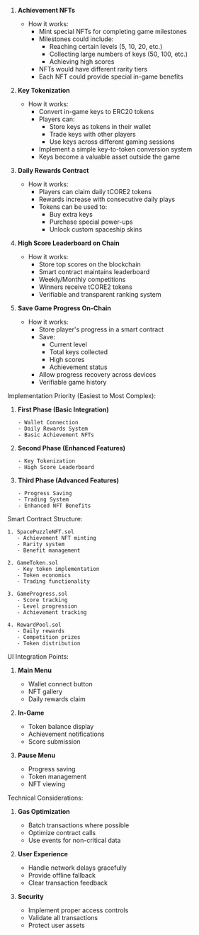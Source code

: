 1. **Achievement NFTs**

   - How it works:
     - Mint special NFTs for completing game milestones
     - Milestones could include:
       - Reaching certain levels (5, 10, 20, etc.)
       - Collecting large numbers of keys (50, 100, etc.)
       - Achieving high scores
     - NFTs would have different rarity tiers
     - Each NFT could provide special in-game benefits

2. **Key Tokenization**

   - How it works:
     - Convert in-game keys to ERC20 tokens
     - Players can:
       - Store keys as tokens in their wallet
       - Trade keys with other players
       - Use keys across different gaming sessions
     - Implement a simple key-to-token conversion system
     - Keys become a valuable asset outside the game

3. **Daily Rewards Contract**

   - How it works:
     - Players can claim daily tCORE2 tokens
     - Rewards increase with consecutive daily plays
     - Tokens can be used to:
       - Buy extra keys
       - Purchase special power-ups
       - Unlock custom spaceship skins

4. **High Score Leaderboard on Chain**

   - How it works:
     - Store top scores on the blockchain
     - Smart contract maintains leaderboard
     - Weekly/Monthly competitions
     - Winners receive tCORE2 tokens
     - Verifiable and transparent ranking system

5. **Save Game Progress On-Chain**
   - How it works:
     - Store player's progress in a smart contract
     - Save:
       - Current level
       - Total keys collected
       - High scores
       - Achievement status
     - Allow progress recovery across devices
     - Verifiable game history

Implementation Priority (Easiest to Most Complex):

1. **First Phase (Basic Integration)**

   ```
   - Wallet Connection
   - Daily Rewards System
   - Basic Achievement NFTs
   ```

2. **Second Phase (Enhanced Features)**

   ```
   - Key Tokenization
   - High Score Leaderboard
   ```

3. **Third Phase (Advanced Features)**
   ```
   - Progress Saving
   - Trading System
   - Enhanced NFT Benefits
   ```

Smart Contract Structure:

```
1. SpacePuzzleNFT.sol
   - Achievement NFT minting
   - Rarity system
   - Benefit management

2. GameToken.sol
   - Key token implementation
   - Token economics
   - Trading functionality

3. GameProgress.sol
   - Score tracking
   - Level progression
   - Achievement tracking

4. RewardPool.sol
   - Daily rewards
   - Competition prizes
   - Token distribution
```

UI Integration Points:

1. **Main Menu**

   - Wallet connect button
   - NFT gallery
   - Daily rewards claim

2. **In-Game**

   - Token balance display
   - Achievement notifications
   - Score submission

3. **Pause Menu**
   - Progress saving
   - Token management
   - NFT viewing

Technical Considerations:

1. **Gas Optimization**

   - Batch transactions where possible
   - Optimize contract calls
   - Use events for non-critical data

2. **User Experience**

   - Handle network delays gracefully
   - Provide offline fallback
   - Clear transaction feedback

3. **Security**
   - Implement proper access controls
   - Validate all transactions
   - Protect user assets
